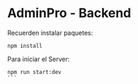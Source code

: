 # AdminPro - Backend

Recuerden instalar paquetes:
````
npm install
````

Para iniciar el Server:
````
npm run start:dev
```